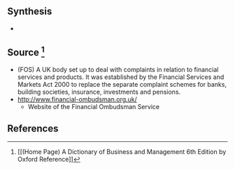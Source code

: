 ## Synthesis
- 
## Source [^1]
- (FOS) A UK body set up to deal with complaints in relation to financial services and products. It was established by the Financial Services and Markets Act 2000 to replace the separate complaint schemes for banks, building societies, insurance, investments and pensions.
- http://www.financial-ombudsman.org.uk/
	- Website of the Financial Ombudsman Service
## References

[^1]: [[(Home Page) A Dictionary of Business and Management 6th Edition by Oxford Reference]]